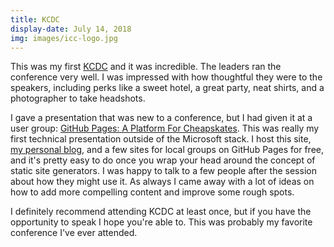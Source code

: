 ```yaml
---
title: KCDC
display-date: July 14, 2018
img: images/icc-logo.jpg
---
```

<p>
    This was my first <a href="https://www.kcdc.info/">KCDC</a> and it was incredible. The leaders ran the conference very well. I was impressed with how thoughtful they were to the speakers, including perks like a sweet hotel, a great party, neat shirts, and a photographer to take headshots.
</p>
<p>
    I gave a presentation that was new to a conference, but I had given it at a user group: <a href="https://docs.google.com/presentation/d/1RIPHKgcLd0ORnI65QXCcLnHuXa4QdASYQtepzp2ii5U/edit?usp=sharing">GitHub Pages: A Platform For Cheapskates</a>. This was really my first technical presentation outside of the Microsoft stack. I host this site, <a href="https://colemike.com/">my personal blog</a>, and a few sites for local groups on GitHub Pages for free, and it's pretty easy to do once you wrap your head around the concept of static site generators. I was happy to talk to a few people after the session about how they might use it. As always I came away with a lot of ideas on how to add more compelling content and improve some rough spots.
</p>
<p>
    I definitely recommend attending KCDC at least once, but if you have the opportunity to speak I hope you're able to. This was probably my favorite conference I've ever attended.
</p>